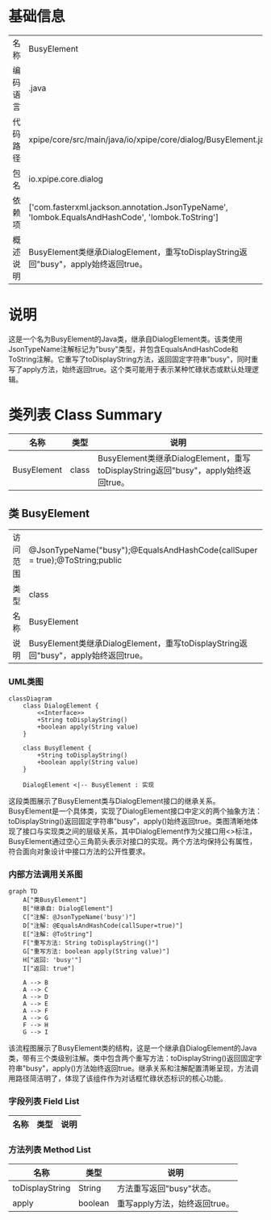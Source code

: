 # 基础信息

|      |      |
|------|------|
| 名称 | BusyElement |
| 编码语言 | .java |
| 代码路径 | xpipe/core/src/main/java/io/xpipe/core/dialog/BusyElement.java |
| 包名 | io.xpipe.core.dialog |
| 依赖项 | ['com.fasterxml.jackson.annotation.JsonTypeName', 'lombok.EqualsAndHashCode', 'lombok.ToString'] |
| 概述说明 | BusyElement类继承DialogElement，重写toDisplayString返回"busy"，apply始终返回true。 |

# 说明

这是一个名为BusyElement的Java类，继承自DialogElement类。该类使用JsonTypeName注解标记为"busy"类型，并包含EqualsAndHashCode和ToString注解。它重写了toDisplayString方法，返回固定字符串"busy"，同时重写了apply方法，始终返回true。这个类可能用于表示某种忙碌状态或默认处理逻辑。

# 类列表 Class Summary

| 名称   | 类型  | 说明 |
|-------|------|-------------|
| BusyElement | class | BusyElement类继承DialogElement，重写toDisplayString返回"busy"，apply始终返回true。 |



## 类 BusyElement

|      |      |
|------|------|
| 访问范围 | @JsonTypeName("busy");@EqualsAndHashCode(callSuper = true);@ToString;public |
| 类型 | class |
| 名称 | BusyElement |
| 说明 | BusyElement类继承DialogElement，重写toDisplayString返回"busy"，apply始终返回true。 |


### UML类图

```mermaid
classDiagram
    class DialogElement {
        <<Interface>>
        +String toDisplayString()
        +boolean apply(String value)
    }

    class BusyElement {
        +String toDisplayString()
        +boolean apply(String value)
    }

    DialogElement <|-- BusyElement : 实现
```

这段类图展示了BusyElement类与DialogElement接口的继承关系。BusyElement是一个具体类，实现了DialogElement接口中定义的两个抽象方法：toDisplayString()返回固定字符串"busy"，apply()始终返回true。类图清晰地体现了接口与实现类之间的层级关系，其中DialogElement作为父接口用<<Interface>>标注，BusyElement通过空心三角箭头表示对接口的实现。两个方法均保持公有属性，符合面向对象设计中接口方法的公开性要求。


### 内部方法调用关系图

```mermaid
graph TD
    A["类BusyElement"]
    B["继承自: DialogElement"]
    C["注解: @JsonTypeName('busy')"]
    D["注解: @EqualsAndHashCode(callSuper=true)"]
    E["注解: @ToString"]
    F["重写方法: String toDisplayString()"]
    G["重写方法: boolean apply(String value)"]
    H["返回: 'busy'"]
    I["返回: true"]

    A --> B
    A --> C
    A --> D
    A --> E
    A --> F
    A --> G
    F --> H
    G --> I
```

该流程图展示了BusyElement类的结构，这是一个继承自DialogElement的Java类，带有三个类级别注解。类中包含两个重写方法：toDisplayString()返回固定字符串"busy"，apply()方法始终返回true。继承关系和注解配置清晰呈现，方法调用路径简洁明了，体现了该组件作为对话框忙碌状态标识的核心功能。

### 字段列表 Field List

| 名称  | 类型  | 说明 |
|-------|-------|------|

### 方法列表 Method List

| 名称  | 类型  | 说明 |
|-------|-------|------|
| toDisplayString | String | 方法重写返回"busy"状态。 |
| apply | boolean | 重写apply方法，始终返回true。 |




